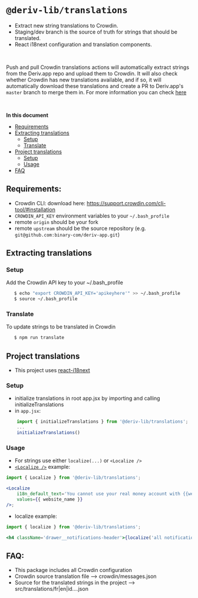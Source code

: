 # `@deriv-lib/translations`

-   Extract new string translations to Crowdin.
-   Staging/dev branch is the source of truth for strings that should be translated.
-   React i18next configuration and translation components.

<br />

Push and pull Crowdin translations actions will automatically extract strings from the Deriv.app repo and upload them to Crowdin. It will also check whether Crowdin has new translations available, and if so, it will automatically download these translations and create a PR to Deriv.app's `master` branch to merge them in. For more information you can check [here](https://github.com/binary-com/deriv-app/blob/master/.github/workflows/push_and_pull_crowdin_translations.yml)

<br />

**In this document**

-   [Requirements](#requirements)
-   [Extracting translations](#extracting-translations)
    -   [Setup](#setup)
    -   [Translate](#translate)
-   [Project translations](#project-translations)
    -   [Setup](#setup)
    -   [Usage](#usage)
-   [FAQ](#faq)

## Requirements:

-   Crowdin CLI: download here: https://support.crowdin.com/cli-tool/#installation
-   `CROWDIN_API_KEY` environment variables to your `~/.bash_profile`
-   remote `origin` should be your fork
-   remote `upstream` should be the source repository (e.g. `git@github.com:binary-com/deriv-app.git`)

## Extracting translations

### Setup

Add the Crowdin API key to your ~/.bash_profile

```sh
   $ echo "export CROWDIN_API_KEY='apikeyhere'" >> ~/.bash_profile
   $ source ~/.bash_profile
```

### Translate

To update strings to be translated in Crowdin

```sh
   $ npm run translate
```

## Project translations

-   This project uses [react-i18next](https://react.i18next.com)

### Setup

-   initialize translations in root app.jsx by importing and calling initializeTranslations
-   in `app.jsx`:

```jsx
    import { initializeTranslations } from '@deriv-lib/translations';
    ...
    initializeTranslations()
```

### Usage

-   For strings use either `localize(...)` or `<Localize />`
-   [`<Localize />`](https://react.i18next.com/latest/trans-component) example:

```jsx
import { Localize } from '@deriv-lib/translations';

<Localize
    i18n_default_text='You cannot use your real money account with {{website_name}} at this time.'
    values={{ website_name }}
/>;
```

-   localize example:

```jsx
import { localize } from '@deriv-lib/translations';

<h4 className='drawer__notifications-header'>{localize('all notifications')}</h4>;
```

>

## FAQ:

-   This package includes all Crowdin configuration
-   Crowdin source translation file --> crowdin/messages.json
-   Source for the translated strings in the project --> src/translations/fr|en|id....json
